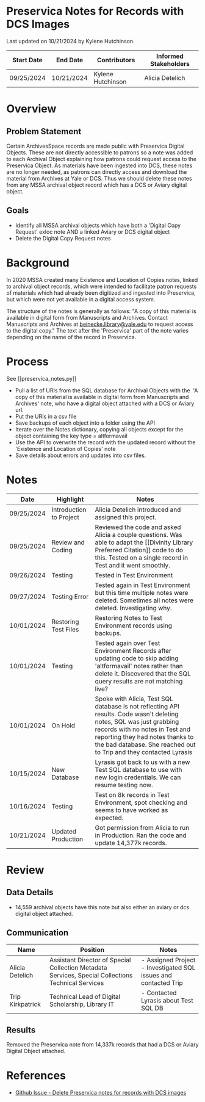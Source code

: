 # Preservica Notes for Records with DCS Images
Last updated on 10/21/2024 by Kylene Hutchinson.

| Start Date | End Date   | Contributors      | Informed Stakeholders |
| ---------- | ---------- | ----------------- | --------------------- |
| 09/25/2024 | 10/21/2024 | Kylene Hutchinson | Alicia Detelich       |
# Overview
## Problem Statement
Certain ArchivesSpace records are made public with Preservica Digital Objects. These are not directly accessible to patrons so a note was added to each Archival Object explaining how patrons could request access to the Preservica Object.
As materials have been ingested into DCS, these notes are no longer needed, as patrons can directly access and download the material from Archives at Yale or DCS. Thus we should delete these notes from any MSSA archival object record which has a DCS or Aviary digital object.
## Goals
- Identify all MSSA archival objects which have both a 'Digital Copy Request' exloc note AND a linked Aviary or DCS digital object
- Delete the Digital Copy Request notes
# Background
In 2020 MSSA created many Existence and Location of Copies notes, linked to archival object records, which were intended to facilitate patron requests of materials which had already been digitized and ingested into Preservica, but which were not yet available in a digital access system.

The structure of the notes is generally as follows:
"A copy of this material is available in digital form from Manuscripts and Archives. Contact Manuscripts and Archives at [beinecke.library@yale.edu](mailto:beinecke.library@yale.edu) to request access to the digital copy." The text after the 'Preservica' part of the note varies depending on the name of the record in Preservica.

# Process
See [[preservica_notes.py]] 
- Pull a list of URIs from the SQL database for Archival Objects with the  'A copy of this material is available in digital form from Manuscripts and Archives' note, who have a digital object attached with a DCS or Aviary url.
- Put the URIs in a csv file
- Save backups of each object into a folder using the API
- Iterate over the Notes dictionary, copying all objects except for the object containing the key type = altformavail
- Use the API to overwrite the record with the updated record without the 'Existence and Location of Copies' note
- Save details about errors and updates into csv files.

# Notes

| Date       | Highlight               | Notes                                                                                                                                                                                                                                                           |
| ---------- | ----------------------- | --------------------------------------------------------------------------------------------------------------------------------------------------------------------------------------------------------------------------------------------------------------- |
| 09/25/2024 | Introduction to Project | Alicia Detelich introduced and assigned this project.                                                                                                                                                                                                           |
| 09/25/2024 | Review and Coding       | Reviewed the code and asked Alicia a couple questions. Was able to adapt the [[Divinity Library Preferred Citation]] code to do this. Tested on a single record in Test and it went smoothly.                                                                   |
| 09/26/2024 | Testing                 | Tested in Test Environment                                                                                                                                                                                                                                      |
| 09/27/2024 | Testing Error           | Tested again in Test Environment but this time multiple notes were deleted. Sometimes all notes were deleted. Investigating why.                                                                                                                                |
| 10/01/2024 | Restoring Test Files    | Restoring Notes to Test Environment records using backups.                                                                                                                                                                                                      |
| 10/01/2024 | Testing                 | Tested again over Test Environment Records after updating code to skip adding 'altformavail' notes rather than delete it. Discovered that the SQL query results are not matching live?                                                                          |
| 10/01/2024 | On Hold                 | Spoke with Alicia, Test SQL database is not reflecting API results. Code wasn't deleting notes, SQL was just grabbing records with no notes in Test and reporting they had notes thanks to the bad database. She reached out to Trip and they contacted Lyrasis |
| 10/15/2024 | New Database            | Lyrasis got back to us with a new Test SQL database to use with new login credentials. We can resume testing now.                                                                                                                                               |
| 10/16/2024 | Testing                 | Test on 8k records in Test Environment, spot checking and seems to have worked as expected.                                                                                                                                                                     |
| 10/21/2024 | Updated Production      | Got permission from Alicia to run in Production. Ran the code and update 14,377k records.                                                                                                                                                                       |

# Review

## Data Details
- 14,559 archival objects have this note but also either an aviary or dcs digital object attached.
## Communication
| Name             | Position                                                                                           | Notes                                                              |
| ---------------- | -------------------------------------------------------------------------------------------------- | ------------------------------------------------------------------ |
| Alicia Detelich  | Assistant Director of Special Collection Metadata Services, Special Collections Technical Services | - Assigned Project<br>- Investigated SQL issues and contacted Trip |
| Trip Kirkpatrick | Technical Lead of Digital Scholarship, Library IT                                                  | - Contacted Lyrasis about Test SQL DB                              |
## Results
Removed the Preservica note from 14,337k records that had a DCS or Aviary Digital Object attached.

# References

- [Github Issue - Delete Preservica notes for records with DCS images](https://github.com/orgs/Yale-DMAC/projects/1/views/1?pane=issue&itemId=23753477)
